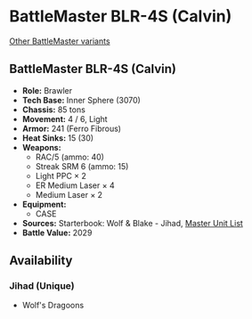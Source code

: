 # BattleMaster BLR-4S (Calvin)

[Other BattleMaster variants](../battlemaster.md)

## BattleMaster BLR-4S (Calvin)
- **Role:** Brawler
- **Tech Base:** Inner Sphere (3070)
- **Chassis:** 85 tons
- **Movement:** 4 / 6, Light
- **Armor:** 241 (Ferro Fibrous)
- **Heat Sinks:** 15 (30)
- **Weapons:**
  - RAC/5 (ammo: 40)
  - Streak SRM 6 (ammo: 15)
  - Light PPC × 2
  - ER Medium Laser × 4
  - Medium Laser × 2
- **Equipment:**
  - CASE
- **Sources:** Starterbook: Wolf & Blake - Jihad, [Master Unit List](http://masterunitlist.info/Unit/Details/296/battlemaster-blr-4s-calvin)
- **Battle Value:** 2029

## Availability

### Jihad (Unique)
- Wolf's Dragoons


